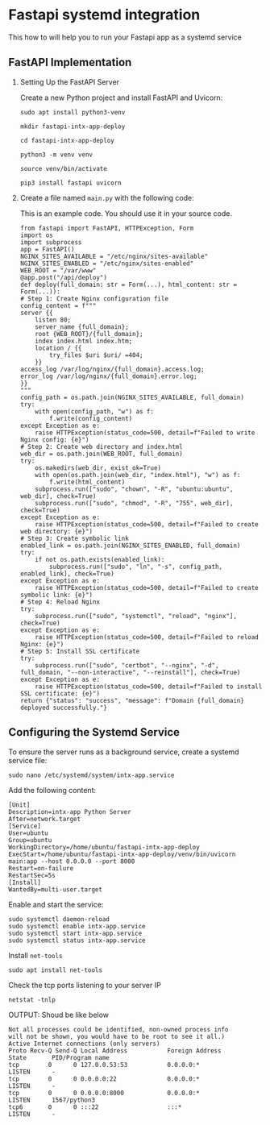# Fastapi systemd integration

This how to will help you to run your Fastapi app as a systemd service 

## FastAPI Implementation

1. Setting Up the FastAPI Server

   Create a new Python project and install FastAPI and Uvicorn:

   ```
   sudo apt install python3-venv
   ```

   ```
   mkdir fastapi-intx-app-deploy
   ```

   ```
   cd fastapi-intx-app-deploy
   ```

   ```
   python3 -m venv venv
   ```

   ```
   source venv/bin/activate
   ```

   ```
   pip3 install fastapi uvicorn
   ```

2. Create a file named `main.py` with the following code:

   This is an example code. You should use it in your source code.

   ```
   from fastapi import FastAPI, HTTPException, Form
   import os
   import subprocess
   app = FastAPI()
   NGINX_SITES_AVAILABLE = "/etc/nginx/sites-available"
   NGINX_SITES_ENABLED = "/etc/nginx/sites-enabled"
   WEB_ROOT = "/var/www"
   @app.post("/api/deploy")
   def deploy(full_domain: str = Form(...), html_content: str = Form(...)):
   # Step 1: Create Nginx configuration file
   config_content = f"""
   server {{
       listen 80;
       server_name {full_domain};
       root {WEB_ROOT}/{full_domain};
       index index.html index.htm;
       location / {{
           try_files $uri $uri/ =404;
       }}
   access_log /var/log/nginx/{full_domain}.access.log;
   error_log /var/log/nginx/{full_domain}.error.log;
   }}
   """
   config_path = os.path.join(NGINX_SITES_AVAILABLE, full_domain)
   try:
       with open(config_path, "w") as f:
           f.write(config_content)
   except Exception as e:
       raise HTTPException(status_code=500, detail=f"Failed to write Nginx config: {e}")
   # Step 2: Create web directory and index.html
   web_dir = os.path.join(WEB_ROOT, full_domain)
   try:
       os.makedirs(web_dir, exist_ok=True)
       with open(os.path.join(web_dir, "index.html"), "w") as f:
           f.write(html_content)
       subprocess.run(["sudo", "chown", "-R", "ubuntu:ubuntu", web_dir], check=True)
       subprocess.run(["sudo", "chmod", "-R", "755", web_dir], check=True)
   except Exception as e:
       raise HTTPException(status_code=500, detail=f"Failed to create web directory: {e}")
   # Step 3: Create symbolic link
   enabled_link = os.path.join(NGINX_SITES_ENABLED, full_domain)
   try:
       if not os.path.exists(enabled_link):
           subprocess.run(["sudo", "ln", "-s", config_path, enabled_link], check=True)
   except Exception as e:
       raise HTTPException(status_code=500, detail=f"Failed to create symbolic link: {e}")
   # Step 4: Reload Nginx
   try:
       subprocess.run(["sudo", "systemctl", "reload", "nginx"], check=True)
   except Exception as e:
       raise HTTPException(status_code=500, detail=f"Failed to reload Nginx: {e}")
   # Step 5: Install SSL certificate
   try:
       subprocess.run(["sudo", "certbot", "--nginx", "-d", full_domain, "--non-interactive", "--reinstall"], check=True)
   except Exception as e:
       raise HTTPException(status_code=500, detail=f"Failed to install SSL certificate: {e}")
   return {"status": "success", "message": f"Domain {full_domain} deployed successfully."}
   ```
## Configuring the Systemd Service
   To ensure the server runs as a background service, create a systemd service file:   

   ```
   sudo nano /etc/systemd/system/intx-app.service
   ```

   Add the following content:

   ```
   [Unit]
   Description=intx-app Python Server
   After=network.target
   [Service]
   User=ubuntu
   Group=ubuntu
   WorkingDirectory=/home/ubuntu/fastapi-intx-app-deploy
   ExecStart=/home/ubuntu/fastapi-intx-app-deploy/venv/bin/uvicorn main:app --host 0.0.0.0 --port 8000
   Restart=on-failure
   RestartSec=5s
   [Install]
   WantedBy=multi-user.target
   ```

   Enable and start the service:

   ```
   sudo systemctl daemon-reload
   sudo systemctl enable intx-app.service
   sudo systemctl start intx-app.service
   sudo systemctl status intx-app.service
   ```

   Install `net-tools`

   ```
   sudo apt install net-tools
   ```
   
   Check the tcp ports listening to your server IP

   ```
   netstat -tnlp
   ```

   OUTPUT: Shoud be like below

   ```
   Not all processes could be identified, non-owned process info
   will not be shown, you would have to be root to see it all.)
   Active Internet connections (only servers)
   Proto Recv-Q Send-Q Local Address           Foreign Address         State       PID/Program name    
   tcp        0      0 127.0.0.53:53           0.0.0.0:*               LISTEN      -                   
   tcp        0      0 0.0.0.0:22              0.0.0.0:*               LISTEN      -                   
   tcp        0      0 0.0.0.0:8000            0.0.0.0:*               LISTEN      1567/python3        
   tcp6       0      0 :::22                   :::*                    LISTEN      -               
   ```
   
      
